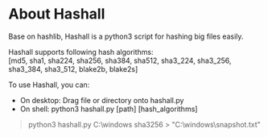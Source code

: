 # About Hashall
Base on hashlib, Hashall is a python3 script for hashing big files easily.  

Hashall supports following hash algorithms:  
[md5, sha1, sha224, sha256, sha384, sha512, sha3_224, sha3_256, sha3_384, sha3_512, blake2b, blake2s]  

To use Hashall, you can:  
+ On desktop: Drag file or directory onto hashall.py
+ On shell: python3 hashall.py [path] [hash_algorithms]

> python3 hashall.py C:\windows sha3256 > "C:\windows\snapshot.txt"
